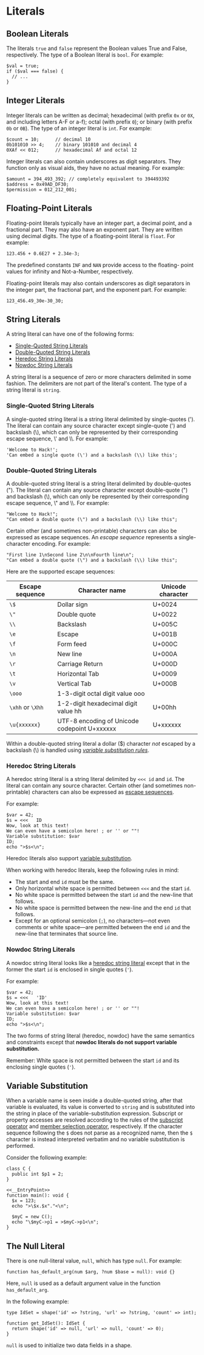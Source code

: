 # Literals

## Boolean Literals

The literals `true` and `false` represent the Boolean values True and False, respectively. The type of a Boolean
literal is `bool`. For example:

```hack
$val = true;
if ($val === false) {
  // ...
}
```

## Integer Literals

Integer literals can be written as decimal; hexadecimal (with prefix `0x` or `0X`, and including letters A-F or a-f);
octal (with prefix `0`); or binary (with prefix `0b` or `0B`).  The type of an integer literal is `int`.  For example:

```hack
$count = 10;      // decimal 10
0b101010 >> 4;    // binary 101010 and decimal 4
0XAf << 012;      // hexadecimal Af and octal 12
```

Integer literals can also contain underscores as digit separators. They function only as visual aids, they have no
actual meaning. For example:

```hack
$amount = 394_493_392; // completely equivalent to 394493392
$address = 0x49AD_DF30;
$permission = 012_212_001;
```

## Floating-Point Literals

Floating-point literals typically have an integer part, a decimal point, and a fractional part. They may also have an
exponent part. They are written using decimal digits.  The type of a floating-point literal is `float`.  For example:

```hack
123.456 + 0.6E27 + 2.34e-3;
```

The predefined constants `INF` and `NAN` provide access to the floating- point values for infinity and Not-a-Number, respectively.

Floating-point literals may also contain underscores as digit separators in the integer part, the fractional part, and the exponent part. For example:

```hack
123_456.49_30e-30_30;
```

## String Literals

A string literal can have one of the following forms:
  - [Single-Quoted String Literals](#single-quoted-string-literals)
  - [Double-Quoted String Literals](#double-quoted-string-literals)
  - [Heredoc String Literals](#heredoc-string-literals)
  - [Nowdoc String Literals](#nowdoc-string-literals)

A string literal is a sequence of zero or more characters delimited in some fashion. The delimiters are not part of
the literal's content. The type of a string literal is `string`.

### Single-Quoted String Literals

A single-quoted string literal is a string literal delimited by single-quotes ('). The literal can contain any source
character except single-quote (') and backslash (\\), which can only be represented by their corresponding escape sequence, \\' and \\\\.  For example:

```hack
'Welcome to Hack!';
'Can embed a single quote (\') and a backslash (\\) like this';
```

### Double-Quoted String Literals

A double-quoted string literal is a string literal delimited by double-quotes ("). The literal can contain any source
character except double-quote (") and backslash (\\), which can only be represented by their corresponding escape sequence, \\" and \\\\.  For example:

```hack
"Welcome to Hack!";
"Can embed a double quote (\") and a backslash (\\) like this";
```

Certain other (and sometimes non-printable) characters can also be expressed as escape sequences.  An *escape sequence*
represents a single-character encoding.  For example:

```hack
"First line 1\nSecond line 2\n\nFourth line\n";
"Can embed a double quote (\") and a backslash (\\) like this";
```

Here are the supported escape sequences:

Escape sequence | Character name | Unicode character
--------------- | --------------| ------
`\$`  | Dollar sign | U+0024
`\"`  | Double quote | U+0022
`\\`  | Backslash | U+005C
`\e`  | Escape | U+001B
`\f`  | Form feed | U+000C
`\n`  | New line | U+000A
`\r`  | Carriage Return | U+000D
`\t`  | Horizontal Tab | U+0009
`\v`  | Vertical Tab | U+000B
`\ooo` |  1-3-digit octal digit value ooo |
`\xhh` or `\Xhh`  | 1-2-digit hexadecimal digit value hh | U+00hh
`\u{xxxxxx}` | UTF-8 encoding of Unicode codepoint U+xxxxxx | U+xxxxxx

Within a double-quoted string literal a dollar ($) character *not* escaped by a backslash (\\) is handled using *[variable
substitution rules](#variable-substitution)*.

### Heredoc String Literals

A heredoc string literal is a string literal delimited by `<<< id` and `id`. The literal can contain any source character.
Certain other (and sometimes non-printable) characters can also be expressed as [escape sequences](#string-literals__double-quoted-string-literals).

For example:

```
$var = 42;
$s = <<<   ID
Wow, look at this text!
We can even have a semicolon here! ; or '' or ""!
Variable substitution: $var
ID;
echo ">$s<\n";
```

Heredoc literals also support [variable substitution](#variable-substitution).

When working with heredoc literals, keep the following rules in mind:
* The start and end `id` must be the same.
* Only horizontal white space is permitted between `<<<` and the start `id`.
* No white space is permitted between the start `id` and the new-line that follows.
* No white space is permitted between the new-line and the end `id` that follows.
* Except for an optional semicolon (`;`), no characters&mdash;not even comments or white space&mdash;are permitted between the end `id` and the new-line that terminates that source line.

### Nowdoc String Literals

A nowdoc string literal looks like a [heredoc string literal](#string-literals__heredoc-string-literals) except that in the former the start
`id` is enclosed in single quotes (`'`).

For example:

```
$var = 42;
$s = <<<   'ID'
Wow, look at this text!
We can even have a semicolon here! ; or '' or ""!
Variable substitution: $var
ID;
echo ">$s<\n";
```
The two forms of string literal (heredoc, nowdoc) have the same semantics and constraints except that **nowdoc literals do not support variable substitution.**

Remember: White space is not permitted between the start `id` and its enclosing single quotes (`'`).

## Variable Substitution
When a variable name is seen inside a double-quoted string, after that variable is evaluated, its value is converted to `string`
and is substituted into the string in place of the variable-substitution expression. Subscript or property accesses are resolved
according to the rules of the [subscript operator](/hack/expressions-and-operators/subscript) and
[member selection operator](/hack/expressions-and-operators/member-selection), respectively. If the character sequence following
the `$` does not parse as a recognized name, then the `$` character is instead interpreted verbatim and no variable substitution
is performed.

Consider the following example:

```hack
class C {
  public int $p1 = 2;
}

<<__EntryPoint>>
function main(): void {
  $x = 123;
  echo ">\$x.$x"."<\n";

  $myC = new C();
  echo "\$myC->p1 = >$myC->p1<\n";
}
```

## The Null Literal

There is one null-literal value, `null`, which has type `null`.  For example:

```hack
function has_default_arg(num $arg, ?num $base = null): void {}
```

Here, `null` is used as a default argument value in the function `has_default_arg`.

In the following example:

```hack
type IdSet = shape('id' => ?string, 'url' => ?string, 'count' => int);

function get_IdSet(): IdSet {
  return shape('id' => null, 'url' => null, 'count' => 0);
}
```

`null` is used to initialize two data fields in a shape.
